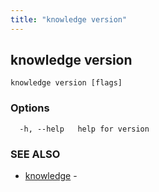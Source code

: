 ```yaml
---
title: "knowledge version"
---
```

## knowledge version



```
knowledge version [flags]
```

### Options

```
  -h, --help   help for version
```

### SEE ALSO

* [knowledge](knowledge.md)	 - 

